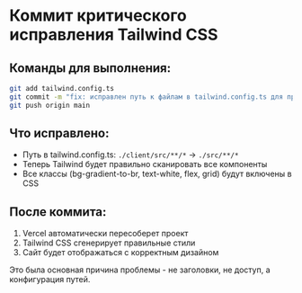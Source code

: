 # Коммит критического исправления Tailwind CSS

## Команды для выполнения:
```bash
git add tailwind.config.ts
git commit -m "fix: исправлен путь к файлам в tailwind.config.ts для правильной компиляции стилей"
git push origin main
```

## Что исправлено:
- Путь в tailwind.config.ts: `./client/src/**/*` → `./src/**/*`
- Теперь Tailwind будет правильно сканировать все компоненты
- Все классы (bg-gradient-to-br, text-white, flex, grid) будут включены в CSS

## После коммита:
1. Vercel автоматически пересоберет проект
2. Tailwind CSS сгенерирует правильные стили
3. Сайт будет отображаться с корректным дизайном

Это была основная причина проблемы - не заголовки, не доступ, а конфигурация путей.